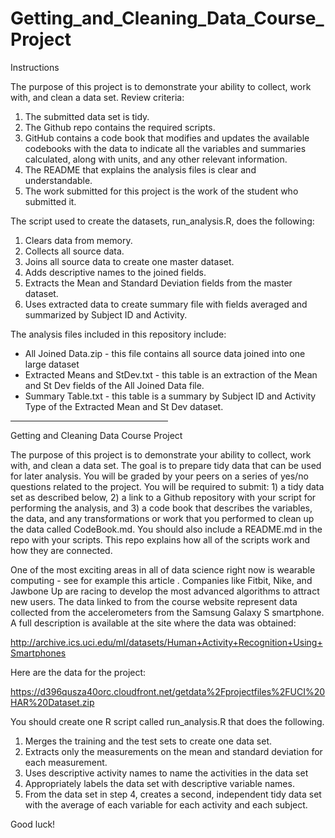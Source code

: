 # Getting_and_Cleaning_Data_Course_Project

Instructions

The purpose of this project is to demonstrate your ability to collect, work with, and clean a data set.
Review criteria: 
<ol>
  <li>  The submitted data set is tidy.
  <li>  The Github repo contains the required scripts.</li>
  <li>  GitHub contains a code book that modifies and updates the available codebooks with the data to indicate all the variables and summaries calculated, along with units, and any other relevant information.</li>
  <li>  The README that explains the analysis files is clear and understandable.</li>
  <li>  The work submitted for this project is the work of the student who submitted it.</li>
</ol>

The script used to create the datasets, run_analysis.R, does the following:
<ol>
<li>Clears data from memory.</li>
<li>Collects all source data.</li>
<li>Joins all source data to create one master dataset.</li>
<li>Adds descriptive names to the joined fields.</li>
<li>Extracts the Mean and Standard Deviation fields from the master dataset.</li>
<li>Uses extracted data to create summary file with fields averaged and summarized by Subject ID and Activity.</li>
</ol>


The analysis files included in this repository include:
<ul>
<li>All Joined Data.zip - this file contains all source data joined into one large dataset</li>
<li>Extracted Means and StDev.txt - this table is an extraction of the Mean and St Dev fields of the All Joined Data file.</li>
<li>Summary Table.txt - this table is a summary by Subject ID and Activity Type of the Extracted Mean and St Dev dataset.</li>
</ul>

<hr width="50%" size="2">

Getting and Cleaning Data Course Project 

The purpose of this project is to demonstrate your ability to collect, work with, and clean a data set. The goal is to prepare tidy data that can be used for later analysis. You will be graded by your peers on a series of yes/no questions related to the project. You will be required to submit: 1) a tidy data set as described below, 2) a link to a Github repository with your script for performing the analysis, and 3) a code book that describes the variables, the data, and any transformations or work that you performed to clean up the data called CodeBook.md. You should also include a README.md in the repo with your scripts. This repo explains how all of the scripts work and how they are connected.

One of the most exciting areas in all of data science right now is wearable computing - see for example this article . Companies like Fitbit, Nike, and Jawbone Up are racing to develop the most advanced algorithms to attract new users. The data linked to from the course website represent data collected from the accelerometers from the Samsung Galaxy S smartphone. A full description is available at the site where the data was obtained:

http://archive.ics.uci.edu/ml/datasets/Human+Activity+Recognition+Using+Smartphones

Here are the data for the project:

https://d396qusza40orc.cloudfront.net/getdata%2Fprojectfiles%2FUCI%20HAR%20Dataset.zip

You should create one R script called run_analysis.R that does the following.
<ol>
    <li>Merges the training and the test sets to create one data set.</li>
    <li>Extracts only the measurements on the mean and standard deviation for each measurement.</li>
    <li>Uses descriptive activity names to name the activities in the data set</li>
    <li>Appropriately labels the data set with descriptive variable names.</li>
    <li>From the data set in step 4, creates a second, independent tidy data set with the average of each variable for each activity and each subject.</li>
</ol>
Good luck!
